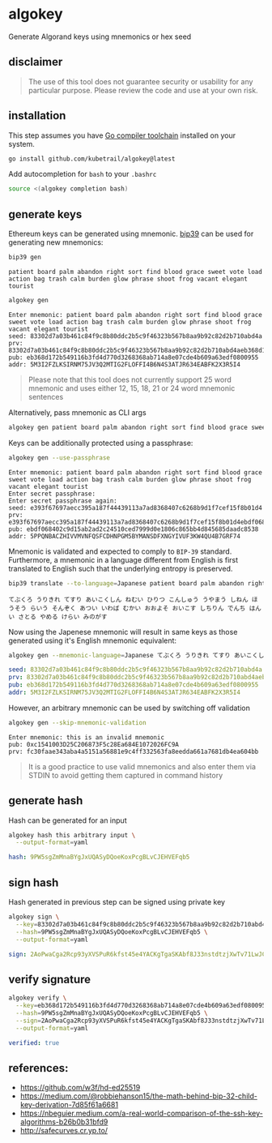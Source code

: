 # algokey
Generate Algorand keys using mnemonics or hex seed

## disclaimer
> The use of this tool does not guarantee security or usability for any
> particular purpose. Please review the code and use at your own risk.

## installation
This step assumes you have [Go compiler toolchain](https://go.dev/dl/)
installed on your system.

```bash
go install github.com/kubetrail/algokey@latest
```
Add autocompletion for `bash` to your `.bashrc`
```bash
source <(algokey completion bash)
```

## generate keys
Ethereum keys can be generated using mnemonic. [bip39](https://github.com/kubetrail/bip39)
can be used for generating new mnemonics:
```bash
bip39 gen
```
```text
patient board palm abandon right sort find blood grace sweet vote load action bag trash calm burden glow phrase shoot frog vacant elegant tourist
```

```bash
algokey gen
```
```text
Enter mnemonic: patient board palm abandon right sort find blood grace sweet vote load action bag trash calm burden glow phrase shoot frog vacant elegant tourist
seed: 83302d7a03b461c84f9c8b80ddc2b5c9f46323b567b8aa9b92c82d2b710abd4a
prv: 83302d7a03b461c84f9c8b80ddc2b5c9f46323b567b8aa9b92c82d2b710abd4aeb368d172b549116b3fd4d770d3268368ab714a8e07cde4b609a63edf0800955
pub: eb368d172b549116b3fd4d770d3268368ab714a8e07cde4b609a63edf0800955
addr: 5M3I2FZLKSIRNM75JV3Q2MTIG2FLOFFI4B6N4S3ATJR634EABFK2X3R5I4
```

> Please note that this tool does not currently support 25 word mnemonic
> and uses either 12, 15, 18, 21 or 24 word mnemonic sentences

Alternatively, pass mnemonic as CLI args
```bash
algokey gen patient board palm abandon right sort find blood grace sweet vote load action bag trash calm burden glow phrase shoot frog vacant elegant tourist
```

Keys can be additionally protected using a passphrase:
```bash
algokey gen --use-passphrase
```
```text
Enter mnemonic: patient board palm abandon right sort find blood grace sweet vote load action bag trash calm burden glow phrase shoot frog vacant elegant tourist
Enter secret passphrase: 
Enter secret passphrase again: 
seed: e393f67697aecc395a187f44439113a7ad8368407c6268b9d1f7cef15f8b01d4
prv: e393f67697aecc395a187f44439113a7ad8368407c6268b9d1f7cef15f8b01d4ebdf068402c9d15ab2ad2c24510ced7999d0e1806c865bb4d845685daadc8538
pub: ebdf068402c9d15ab2ad2c24510ced7999d0e1806c865bb4d845685daadc8538
addr: 5PPQNBACZHIVVMVNFQSFCDHNPGM5BYMANSDFXNGYIVUF3KW4QU4B7GRF74
```

Mnemonic is validated and expected to comply to `BIP-39` standard.
Furthermore, a mnemonic in a language different from English is first
translated to English such that the underlying entropy is preserved.

```bash
bip39 translate --to-language=Japanese patient board palm abandon right sort find blood grace sweet vote load action bag trash calm burden glow phrase shoot frog vacant elegant tourist
```
```text
てぶくろ うりきれ てすり あいこくしん ねむい ひりつ こんしゅう うやまう しねん ほうそう らいう そんぞく あつい いわば むかい おおよそ おいこす しちりん でんち はんい さとる やめる けらい みのがす
```

Now using the Japenese mnemonic will result in same keys as those generated using
it's English mnemonic equivalent:
```bash
algokey gen --mnemonic-language=Japanese てぶくろ うりきれ てすり あいこくしん ねむい ひりつ こんしゅう うやまう しねん ほうそう らいう そんぞく あつい いわば むかい おおよそ おいこす しちりん でんち はんい さとる やめる けらい みのがす
```
```yaml
seed: 83302d7a03b461c84f9c8b80ddc2b5c9f46323b567b8aa9b92c82d2b710abd4a
prv: 83302d7a03b461c84f9c8b80ddc2b5c9f46323b567b8aa9b92c82d2b710abd4aeb368d172b549116b3fd4d770d3268368ab714a8e07cde4b609a63edf0800955
pub: eb368d172b549116b3fd4d770d3268368ab714a8e07cde4b609a63edf0800955
addr: 5M3I2FZLKSIRNM75JV3Q2MTIG2FLOFFI4B6N4S3ATJR634EABFK2X3R5I4
```

However, an arbitrary mnemonic can be used by switching off validation

```bash
algokey gen --skip-mnemonic-validation
```
```text
Enter mnemonic: this is an invalid mnemonic
pub: 0xc1541003D25C206873F5c28Ea684E1072026FC9A
prv: fc30faae343aba4a5151a56881e9c4ff332563fa8eedda661a7681db4ea604bb
```

> It is a good practice to use valid mnemonics and also enter them
> via STDIN to avoid getting them captured in command history

## generate hash
Hash can be generated for an input
```bash
algokey hash this arbitrary input \
  --output-format=yaml
```
```yaml
hash: 9PW5sgZmMnaBYgJxUQASyDQoeKoxPcgBLvCJEHVEFqb5
```

## sign hash
Hash generated in previous step can be signed using private key
```bash
algokey sign \
  --key=83302d7a03b461c84f9c8b80ddc2b5c9f46323b567b8aa9b92c82d2b710abd4aeb368d172b549116b3fd4d770d3268368ab714a8e07cde4b609a63edf0800955 \
  --hash=9PW5sgZmMnaBYgJxUQASyDQoeKoxPcgBLvCJEHVEFqb5 \
  --output-format=yaml
```
```yaml
sign: 2AoPwaCga2Rcp93yXVSPuR6kfst45e4YACKgTgaSKAbf8J33nstdtzjXwTv71LwJCLSX1Y153ZKq17vg4jmws96N
```

## verify signature
```bash
algokey verify \
  --key=eb368d172b549116b3fd4d770d3268368ab714a8e07cde4b609a63edf0800955 \
  --hash=9PW5sgZmMnaBYgJxUQASyDQoeKoxPcgBLvCJEHVEFqb5 \
  --sign=2AoPwaCga2Rcp93yXVSPuR6kfst45e4YACKgTgaSKAbf8J33nstdtzjXwTv71LwJCLSX1Y153ZKq17vg4jmws96N \
  --output-format=yaml
```
```yaml
verified: true
```

## references:
* https://github.com/w3f/hd-ed25519
* https://medium.com/@robbiehanson15/the-math-behind-bip-32-child-key-derivation-7d85f61a6681
* https://nbeguier.medium.com/a-real-world-comparison-of-the-ssh-key-algorithms-b26b0b31bfd9
* http://safecurves.cr.yp.to/